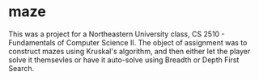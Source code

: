 # maze
This was a project for a Northeastern University class, CS 2510 - Fundamentals of Computer Science II. The object of assignment was to construct mazes using Kruskal's algorithm, and then either let the player solve it themsevles or have it auto-solve using Breadth or Depth First Search.
